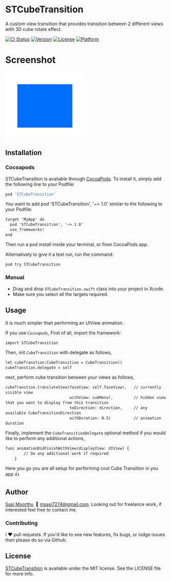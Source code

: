 # STCubeTransition
A custom view transition that provides transition between 2 different views with 3D cube rotate effect.

[![CI Status](http://img.shields.io/travis/Sa74/STCubeTransition.svg?style=flat)](https://travis-ci.org/Sa74/STCubeTransition)
[![Version](https://img.shields.io/cocoapods/v/STCubeTransition.svg?style=flat)](http://cocoapods.org/pods/STCubeTransition)
[![License](https://img.shields.io/cocoapods/l/STCubeTransition.svg?style=flat)](http://cocoapods.org/pods/STCubeTransition)
[![Platform](https://img.shields.io/cocoapods/p/STCubeTransition.svg?style=flat)](http://cocoapods.org/pods/STCubeTransition)

# Screenshot
![STCubeTransition](https://github.com/Sa74/STCubeTransition/blob/master/STCubeTransition/STCubeTransition/assets/STCubeTransition.gif)

## Installation

### Cocoapods
STCubeTransition is available through [CocoaPods](http://cocoapods.org). To install
it, simply add the following line to your Podfile:

```ruby
pod 'STCubeTransition'
```
You want to add pod 'STCubeTransition', '~> 1.0' similar to the following to your Podfile:

```
target 'MyApp' do
  pod 'STCubeTransition', '~> 1.0'
  use_frameworks!
end
```
Then run a pod install inside your terminal, or from CocoaPods.app.

Alternatively to give it a test run, run the command:

```
pod try STCubeTransition
```
### Manual
- Drag and drop `STCubeTransition.swift` class into your project in Xcode.
- Make sure you select all the targets required.

## Usage

It is much simpler than performing an UIView animation. 

If you use `Cocoapods`, First of all, import the framework:

```
import STCubeTransition
```

Then, init `CubeTransition` with delegate as follows,

```
let cubeTranstion:CubeTransition = CubeTransition()
cubeTranstion.delegate = self
```

next, perform cube transition between your views as follows,

```
cubeTranstion.translateView(faceView: self.faceView!,   // currently visible view
                            withView: subMenu!,         // hidden view that you want to display from this transition
                            toDirection: direction,     // any available CubeTransitionDirection
                            withDuration: 0.5)          // animation duration
```

Finally, implement the `CubeTransitionDelegate` optional method if you would like to perform any additional actions,

```
func animationDidFinishWithView(displayView: UIView) {
        // Do any additional work if required
    }
```

Here you go you are all setup for performing cool Cube Transition in you app 👍


## Author

[Sasi Moorthy](https://twitter.com/Sasi3726), 📧 msasi7274@gmail.com. Looking out for freelance work, if interested feel free to contact me.

### Contributing
I :heart: pull requests. If you'd like to see new features, fix bugs, or lodge
issues then please do so via Github.


## License

[STCubeTransition](https://cocoapods.org/pods/STCubeTransition) is available under the MIT license. See the LICENSE file for more info.
